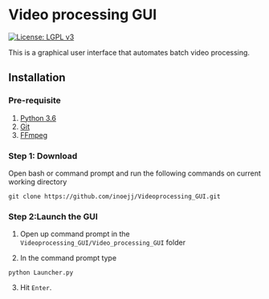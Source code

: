 # Video processing GUI
[![License: LGPL v3](https://img.shields.io/badge/License-LGPL%20v3-pink.svg)](https://www.gnu.org/licenses/lgpl-3.0)

This is a graphical user interface that automates batch video processing.

## Installation

### Pre-requisite
1. [Python 3.6](https://www.python.org/downloads/release/python-360/)
2. [Git](https://git-scm.com/downloads) 
3. [FFmpeg](https://m.wikihow.com/Install-FFmpeg-on-Windows)

### Step 1: Download
Open bash or command prompt and run the following commands on current working directory

```
git clone https://github.com/inoejj/Videoprocessing_GUI.git

```

### Step 2:Launch the GUI

1. Open up command prompt in the `Videoprocessing_GUI/Video_processing_GUI` folder

2. In the command prompt type
```
python Launcher.py
```
3. Hit `Enter`.
